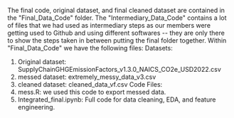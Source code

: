 The final code, original dataset, and final cleaned dataset are contained in the "Final_Data_Code" folder. The "Intermediary_Data_Code" contains a lot of files that we had used as intermediary steps as our members were getting used to Github and using different softwares -- they are only there to show the steps taken in between putting the final folder together. 
Within "Final_Data_Code" we have the following files:
Datasets:
1. Original dataset: SupplyChainGHGEmissionFactors_v1.3.0_NAICS_CO2e_USD2022.csv
2. messed dataset: extremely_messy_data_v3.csv
3. cleaned dataset: cleaned_data_vf.csv
Code Files:
1. mess.R: we used this code to export messed data.
2. Integrated_final.ipynb: Full code for data cleaning, EDA, and feature engineering.
